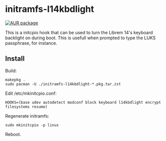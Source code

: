 # initramfs-l14kbdlight

[![AUR package](https://img.shields.io/aur/version/initramfs-l14kbdlight)](https://aur.archlinux.org/packages/initramfs-l14kbdlight/)

This is a initcpio hook that can be used to turn the Librem 14's keyboard
backlight on during boot. This is usefull when prompted to type the LUKS
passphrase, for instance.

## Install

Build:

    makepkg .
    sudo pacman -U ./initramfs-l14kbdlight-*.pkg.tar.zst

Edit /etc/mkinitcpio.conf:

    HOOKS=(base udev autodetect modconf block keyboard l14kbdlight encrypt filesystems resume)

Regenerate initramfs:

    sudo mkinitcpio -p linux

Reboot.
